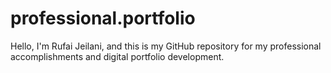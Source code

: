 # professional.portfolio
Hello, I'm Rufai Jeilani, and this is my GitHub repository for my professional accomplishments and digital portfolio development.
